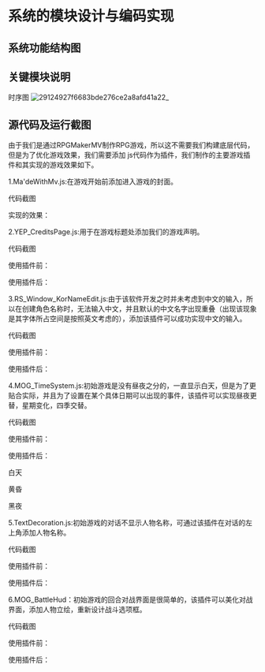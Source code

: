 # 系统的模块设计与编码实现

## 系统功能结构图

## 关键模块说明
时序图
![29124927f6683bde276ce2a8afd41a22_](https://user-images.githubusercontent.com/99957976/171829758-47ff1ca8-d9a8-4c4c-8796-bbd87409ae7d.png)


## 源代码及运行截图

由于我们是通过RPGMakerMV制作RPG游戏，所以这不需要我们构建底层代码，但是为了优化游戏效果，我们需要添加 js代码作为插件，我们制作的主要游戏插件和其实现的游戏效果如下。

1.Ma'deWithMv.js:在游戏开始前添加进入游戏的封面。

代码截图



实现的效果：





2.YEP_CreditsPage.js:用于在游戏标题处添加我们的游戏声明。

代码截图



使用插件前：



使用插件后：





3.RS_Window_KorNameEdit.js:由于该软件开发之时并未考虑到中文的输入，所以在创建角色名称时，无法输入中文，并且默认的中文名字出现重叠（出现该现象是其字体所占空间是按照英文考虑的），添加该插件可以成功实现中文的输入。

代码截图



使用插件前：



使用插件后：





4.MOG_TimeSystem.js:初始游戏是没有昼夜之分的，一直显示白天，但是为了更贴合实际，并且为了设置在某个具体日期可以出现的事件，该插件可以实现昼夜更替，星期变化，四季交替。

代码截图



使用插件前：



使用插件后：

白天



黄昏


黑夜





5.TextDecoration.js:初始游戏的对话不显示人物名称，可通过该插件在对话的左上角添加人物名称。

代码截图



使用插件前：


使用插件后：



6.MOG_BattleHud：初始游戏的回合对战界面是很简单的，该插件可以美化对战界面，添加人物立绘，重新设计战斗选项框。

代码截图



使用插件前：



使用插件后：





